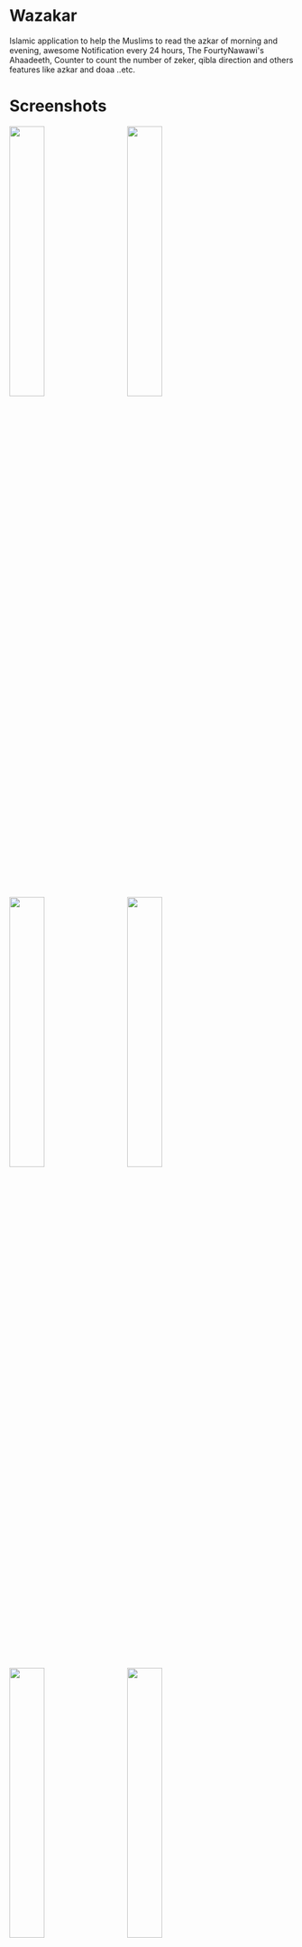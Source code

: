 # Wazakar
Islamic application to help the Muslims to read the azkar of morning and evening, awesome Notification every 24 hours, The FourtyNawawi's Ahaadeeth,
Counter to count the number of zeker, qibla direction and others features like azkar and doaa ..etc.

# Screenshots 
<div>

<img src = "https://github.com/hamza94max/Wazaker/assets/54688005/9197cf92-87fe-44ec-8412-b2a01ecdf163" width = 35%>
  <img width ="5%"/> 
<img src = "https://github.com/hamza94max/Wazaker/assets/54688005/dbdcaf30-db1b-4fe2-971e-43bff3c53cde" width = 35%>
</div>

<div>
<img src = "https://github.com/hamza94max/Wazaker/assets/54688005/409edd35-20d9-48f1-832b-ecef9fdb70c4" width = 35%>
  <img width ="5%"/> 
  
<img src = "https://github.com/hamza94max/Wazaker/assets/54688005/fa9e5fb9-235a-4ebd-bc9b-a8ada888e423" width = 35%>
</div>


<div>
<img src = "https://github.com/hamza94max/Wazaker/assets/54688005/89865642-6e4d-4fe6-b6dd-20eb67530677" width = 35%>
  <img width ="5%"/> 
  
  <img src = "https://github.com/hamza94max/Wazaker/assets/54688005/662205cc-a6e7-40d8-956a-612a9bf709e1)" width = 35%>
</div>


## Architecture

The architecture of this application relies and complies with the following points below:
- __Clean Architecture__ into 3 layers ui, data, domain
- __A single-activity architecture__ using the Navigation Components to manage fragment operations.
- __Pattern Model-View-ViewModel (MVVM)__ which facilitates a separation of development of the graphical user interface.
- __Android architecture components__ which help to keep the application robust, testable, and maintainable.

![Capture](https://github.com/hamza94max/Foody/assets/54688005/d2f03de3-fee0-464d-a789-6c268f5d1dc8)

# Languages and Tools

* [Kotlin](https://kotlinlang.org/) - official programming language for Android development .
* [Hilt](https://developer.android.com/training/dependency-injection/hilt-android) - dependency injection library .
* [Coroutines](https://kotlinlang.org/docs/reference/coroutines-overview.html) - for asynchronous programming .
* [Android Architecture Components](https://developer.android.com/topic/libraries/architecture) - Collection of libraries that help you design robust, testable, and maintainable apps.
  - [ViewModel](https://developer.android.com/topic/libraries/architecture/viewmodel) - Stores UI-related data that isn't destroyed on UI changes. 
  - [Navigation Components](https://developer.android.com/guide/navigation) - the interactions that allow users to navigate across, into, and back out from the different pieces of content within your app
* [Fragment](https://developer.android.com/guide/components/fragments)
* [View Binding](https://developer.android.com/topic/libraries/view-binding) - more easily write code that interacts with views.
* [LeakCanary](https://square.github.io/leakcanary) - memory leak detection library for Android.
  * [detekt](https://github.com/detekt/detekt) - static code analysis for Kotlin.


# Tools && Langauages
- Kotlin 
- Navigation Components
- WorkManager
- Push Notifications 
- Qibla Library : [Qibla direction library](https://github.com/hassaanjamil/hj-android-lib-qibla-direction) 
- SharedPreferences
- Dark theme 
- Clean Code 

# How to install and run the project
You can download the app from release section 

# Contributors 
- Author: [Hamza](https://github.com/hamza94max)
- Maintainer: [Mo3ta](https://github.com/MahmoudMabrok)










